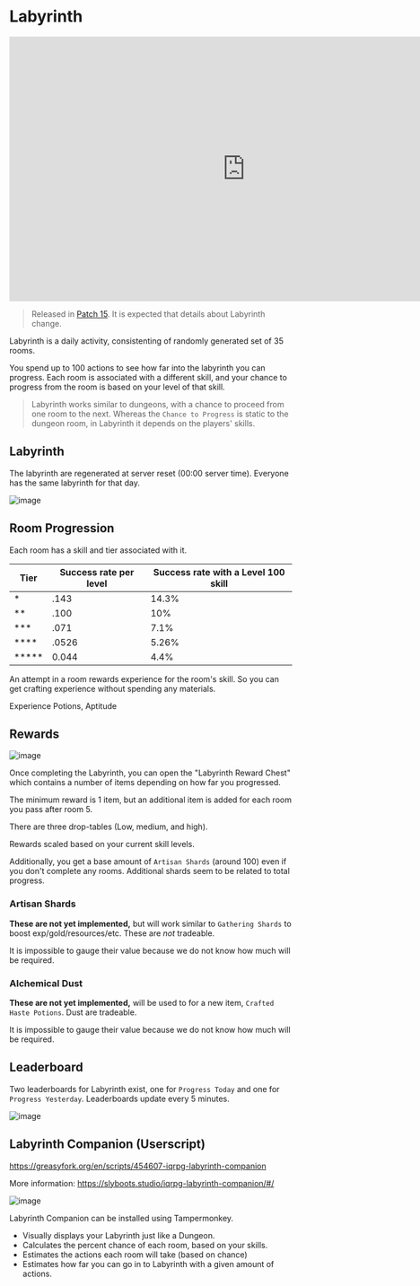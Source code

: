 # Labyrinth

<iframe width="840" height="472" src="https://www.youtube.com/embed/6mjBu2BVt2M" title="YouTube video player" frameborder="0" allow="accelerometer; autoplay; clipboard-write; encrypted-media; gyroscope; picture-in-picture" allowfullscreen></iframe>

> Released in [Patch 15](patches/patch15.md). It is expected that details about Labyrinth change.

Labyrinth is a daily activity, consistenting of randomly generated set of 35 rooms.

You spend up to 100 actions to see how far into the labyrinth you can progress. Each room is associated with a different skill, and your chance to progress from the room is based on your level of that skill.


> Labyrinth works similar to dungeons, with a chance to proceed from one room to the next. Whereas the `Chance to Progress` is static to the dungeon room, in Labyrinth it depends on the players' skills.

## Labyrinth

The labyrinth are regenerated at server reset (00:00 server time). Everyone has the same labyrinth for that day.

![image](https://user-images.githubusercontent.com/267296/199644449-de74042f-f14d-4d72-8385-21509e783196.png)



## Room Progression

Each room has a skill and tier associated with it.

| Tier | Success rate per level | Success rate with a Level 100 skill | 
| ---- | ---- | ---- |
| <span class='lab1'>*</span> | .143 | 14.3%
| <span class='lab2'>**</span> | .100 | 10%
| <span class='rarity-epic'>***</span> |  .071 | 7.1%
| <span class='rarity-legendary'>****</span> |  .0526 | 5.26%
| <span class='rarity-mythic'>*****</span> | 0.044 | 4.4%

An attempt in a room rewards experience for the room's skill. So you can get crafting experience without spending any materials.

Experience Potions, Aptitude

## Rewards

![image](https://user-images.githubusercontent.com/267296/200761550-4ab0cbe8-04ff-467d-80e6-ac6e70d9c051.png)


Once completing the Labyrinth, you can open the "Labyrinth Reward Chest" which contains a number of items depending on how far you progressed.

The minimum reward is 1 item, but an additional item is added for each room you pass after room 5.

There are three drop-tables (Low, medium, and high).

Rewards scaled based on your current skill levels.

Additionally, you get a base amount of `Artisan Shards` (around 100) even if you don't complete any rooms. Additional shards seem to be related to total progress.

### Artisan Shards

**These are not yet implemented,** but will work similar to `Gathering Shards` to boost exp/gold/resources/etc. These are *not* tradeable.

It is impossible to gauge their value because we do not know how much will be required.

### Alchemical Dust

**These are not yet implemented,** will be used to for a new item, `Crafted Haste Potions`. Dust are tradeable.

It is impossible to gauge their value because we do not know how much will be required.

## Leaderboard

Two leaderboards for Labyrinth exist, one for `Progress Today` and one for `Progress Yesterday`. Leaderboards update every 5 minutes.

![image](https://user-images.githubusercontent.com/267296/199644111-84d846ff-cb7b-4f30-bd5a-875b8ee83e1c.png)


## Labyrinth Companion (Userscript)

https://greasyfork.org/en/scripts/454607-iqrpg-labyrinth-companion

More information: https://slyboots.studio/iqrpg-labyrinth-companion/#/

![image](https://user-images.githubusercontent.com/267296/200761757-722bef13-c293-4de8-b148-f6e3a051e64f.png)


Labyrinth Companion can be installed using Tampermonkey.

- Visually displays your Labyrinth just like a Dungeon.
- Calculates the percent chance of each room, based on your skills.
- Estimates the actions each room will take (based on chance)
- Estimates how far you can go in to Labyrinth with a given amount of actions.
